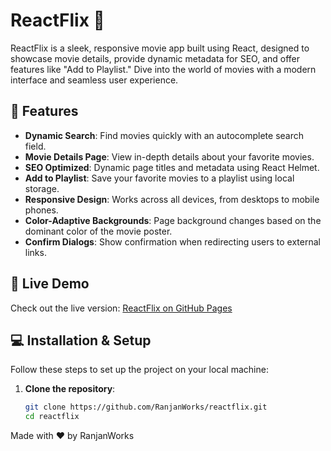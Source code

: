 # ReactFlix 🎥

ReactFlix is a sleek, responsive movie app built using React, designed to showcase movie details, provide dynamic metadata for SEO, and offer features like "Add to Playlist." Dive into the world of movies with a modern interface and seamless user experience.

## 🌟 Features

- **Dynamic Search**: Find movies quickly with an autocomplete search field.
- **Movie Details Page**: View in-depth details about your favorite movies.
- **SEO Optimized**: Dynamic page titles and metadata using React Helmet.
- **Add to Playlist**: Save your favorite movies to a playlist using local storage.
- **Responsive Design**: Works across all devices, from desktops to mobile phones.
- **Color-Adaptive Backgrounds**: Page background changes based on the dominant color of the movie poster.
- **Confirm Dialogs**: Show confirmation when redirecting users to external links.

## 🚀 Live Demo

Check out the live version: [ReactFlix on GitHub Pages](https://ranjanworks.github.io/reactflix/)


## 💻 Installation & Setup

Follow these steps to set up the project on your local machine:

1. **Clone the repository**:
   ```bash
   git clone https://github.com/RanjanWorks/reactflix.git
   cd reactflix
Made with ❤️ by RanjanWorks


